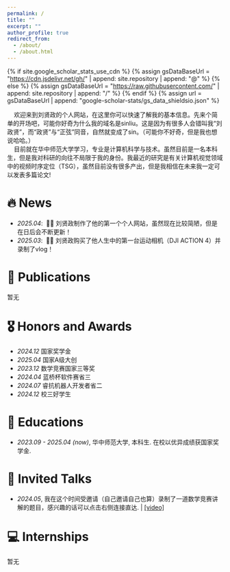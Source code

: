 ```yaml
---
permalink: /
title: ""
excerpt: ""
author_profile: true
redirect_from: 
  - /about/
  - /about.html
---
```


{% if site.google_scholar_stats_use_cdn %}
{% assign gsDataBaseUrl = "https://cdn.jsdelivr.net/gh/" | append: site.repository | append: "@" %}
{% else %}
{% assign gsDataBaseUrl = "https://raw.githubusercontent.com/" | append: site.repository | append: "/" %}
{% endif %}
{% assign url = gsDataBaseUrl | append: "google-scholar-stats/gs_data_shieldsio.json" %}

<span class='anchor' id='about-me'></span>

&nbsp;&nbsp;&nbsp;&nbsp;欢迎来到刘贤政的个人网站，在这里你可以快速了解我的基本信息。先来个简单的开场吧，可能你好奇为什么我的域名是sinliu。这是因为有很多人会错叫我“刘政贤”，而“政贤”与“正弦”同音，自然就变成了sin。（可能你不好奇，但是我也想说哈哈。）<br>
&nbsp;&nbsp;&nbsp;&nbsp;目前就在华中师范大学学习，专业是计算机科学与技术。虽然目前是一名本科生，但是我对科研的向往不局限于我的身份。我最近的研究是有关计算机视觉领域中的视频时序定位（TSG），虽然目前没有很多产出，但是我相信在未来我一定可以发表多篇论文!
<!--
My research interest includes neural machine translation and computer vision. I have published more than 100 papers at the top international AI conferences with total <a href='https://scholar.google.com/citations?user=DhtAFkwAAAAJ'>google scholar citations <strong><span id='total_cit'>260000+</span></strong></a> (You can also use google scholar badge <a href='https://scholar.google.com/citations?user=DhtAFkwAAAAJ'><img src="https://img.shields.io/endpoint?url={{ url | url_encode }}&logo=Google%20Scholar&labelColor=f6f6f6&color=9cf&style=flat&label=citations"></a>).
-->

# 🔥 News
- *2025.04*: &nbsp;🎉🎉 刘贤政制作了他的第一个个人网站，虽然现在比较简陋，但是在日后会不断更新！ 
- *2025.03*: &nbsp;🎉🎉 刘贤政购买了他人生中的第一台运动相机（DJI ACTION 4）并录制了vlog！

# 📝 Publications 
暂无


<!--
<div class='paper-box'><div class='paper-box-image'><div><div class="badge">CVPR 2016</div><img src='images/500x300.png' alt="sym" width="100%"></div></div>
<div class='paper-box-text' markdown="1">

[Deep Residual Learning for Image Recognition](https://openaccess.thecvf.com/content_cvpr_2016/papers/He_Deep_Residual_Learning_CVPR_2016_paper.pdf)

**Kaiming He**, Xiangyu Zhang, Shaoqing Ren, Jian Sun

[**Project**](https://scholar.google.com/citations?view_op=view_citation&hl=zh-CN&user=DhtAFkwAAAAJ&citation_for_view=DhtAFkwAAAAJ:ALROH1vI_8AC) <strong><span class='show_paper_citations' data='DhtAFkwAAAAJ:ALROH1vI_8AC'></span></strong>
- Lorem ipsum dolor sit amet, consectetur adipiscing elit. Vivamus ornare aliquet ipsum, ac tempus justo dapibus sit amet. 
</div>
</div>

- [Lorem ipsum dolor sit amet, consectetur adipiscing elit. Vivamus ornare aliquet ipsum, ac tempus justo dapibus sit amet](https://github.com), A, B, C, **CVPR 2020**
-->


# 🎖 Honors and Awards
- *2024.12* 国家奖学金
- *2025.04* 国家A级大创
- *2023.12* 数学竞赛国家三等奖
- *2024.04* 蓝桥杯软件赛省三
- *2024.07* 睿抗机器人开发者省二
- *2024.12* 校三好学生


# 📖 Educations
- *2023.09 - 2025.04 (now)*, 华中师范大学, 本科生. 在校以优异成绩获国家奖学金. 


# 💬 Invited Talks

- *2024.05*, 我在这个时间受邀请（自己邀请自己也算）录制了一道数学竞赛讲解的题目，感兴趣的话可以点击右侧连接直达.  \| [\[video\]](https://www.bilibili.com/video/BV1LE42137oz?t=4.0)

# 💻 Internships
暂无

